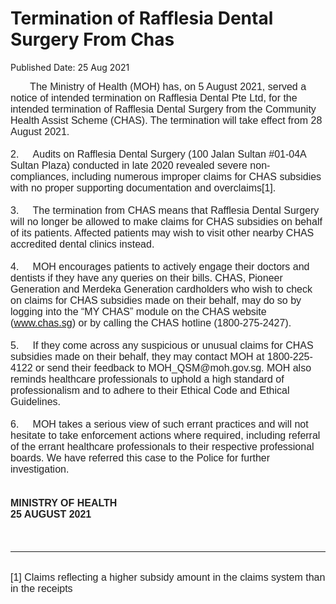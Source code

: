 <html>
    <meta http-equiv="Content-Type" content="text/html; charset=utf-8"/>
    <meta charset="utf-8"/>
    <title>Termination of Rafflesia Dental Surgery From Chas</title>
    <body><h1>Termination of Rafflesia Dental Surgery From Chas</h1>
    <p>Published Date: 25 Aug 2021</p> <p align="center" style="color: rgb(34, 34, 34); margin: 0px 0px 0in; padding: 0px; font-size: small; font-family: Arial, Helvetica, sans-serif; text-align: left;"><span style="font-size: 16px;">&nbsp; &nbsp; &nbsp; &nbsp;The Ministry of Health (MOH) has, on 5 August 2021, served a notice of intended termination on Rafflesia Dental Pte Ltd, for the intended termination of Rafflesia Dental Surgery from the Community Health Assist Scheme (CHAS). The termination will take effect from 28 August 2021.<br><br>2.&nbsp; &nbsp; &nbsp;Audits on Rafflesia Dental Surgery (100 Jalan Sultan #01-04A Sultan Plaza) conducted in late 2020 revealed severe non-compliances, including numerous improper claims for CHAS subsidies with no proper supporting documentation and overclaims[1].&nbsp;&nbsp;<br><br>3.&nbsp; &nbsp; &nbsp;The termination from CHAS means that Rafflesia Dental Surgery will no longer be allowed to make claims for CHAS subsidies on behalf of its patients. Affected patients may wish to visit other nearby CHAS accredited dental clinics instead.<br><br>4.&nbsp; &nbsp; &nbsp;MOH encourages patients to actively engage their doctors and dentists if they have any queries on their bills. CHAS, Pioneer Generation and Merdeka Generation cardholders who wish to check on claims for CHAS subsidies made on their behalf, may do so by logging into the “MY CHAS” module on the CHAS website (<a href="http://www.chas.sg" title="" class="" target="">www.chas.sg</a>) or by calling the CHAS hotline (1800-275-2427).&nbsp;<br><br>5.&nbsp; &nbsp; &nbsp;If they come across any suspicious or unusual claims for CHAS subsidies made on their behalf, they may contact MOH at 1800-225-4122 or send their feedback to MOH_QSM@moh.gov.sg. MOH also reminds healthcare professionals to uphold a high standard of professionalism and to adhere to their Ethical Code and Ethical Guidelines.<br><br>6.&nbsp; &nbsp; &nbsp;MOH takes a serious view of such errant practices and will not hesitate to take enforcement actions where required, including referral of the errant healthcare professionals to their respective professional boards. We have referred this case to the Police for further investigation.<br><br><br><strong>MINISTRY OF HEALTH<br>25 AUGUST 2021</strong><br><br><br></span></p><hr><p align="center" style="color: rgb(34, 34, 34); margin: 0px 0px 0in; padding: 0px; font-size: small; font-family: Arial, Helvetica, sans-serif; text-align: left;"><span style="font-size: 16px;"><br>[1] Claims reflecting a higher subsidy amount in the claims system than in the receipts<br></span></p></body>
</html>